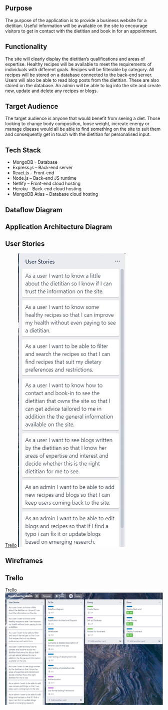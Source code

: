 ## Purpose
The purpose of the application is to provide a business website for a dietitian.  Useful information will be available on the site to encourage visitors to get in contact with the dietitian and book in for an appointment.  
## Functionality
The site will clearly display the dietitian’s qualifications and areas of expertise.  Healthy recipes will be available to meet the requirements of individuals with different goals.  Recipes will be filterable by category.  All recipes will be stored on a database connected to the back-end server.  Users will also be able to read blog posts from the dietitian.  These are also stored on the database.  An admin will be able to log into the site and create new, update and delete any recipes or blogs.
## Target Audience
The target audience is anyone that would benefit from seeing a diet.  Those looking to change body composition, loose weight, increate energy or manage disease would all be able to find something on the site to suit them and consequently get in touch with the dietitian for personalised input.
## Tech Stack
* MongoDB – Database
* Express.js – Back-end server
* React.js – Front-end
* Node.js – Back-end JS runtime
* Netlify – Front-end cloud hosting
* Heroku – Back-end cloud hosting
* MongoDB Atlas – Database cloud hosting
## Dataflow Diagram

## Application Architecture Diagram

## User Stories
[Trello](https://trello.com/b/csa9MK4B/nourished-to-health)
![user stories](docs/user_stories.jpg)

## Wireframes

## Trello
[Trello](https://trello.com/b/csa9MK4B/nourished-to-health)
![trello1](docs/trello1.jpg)